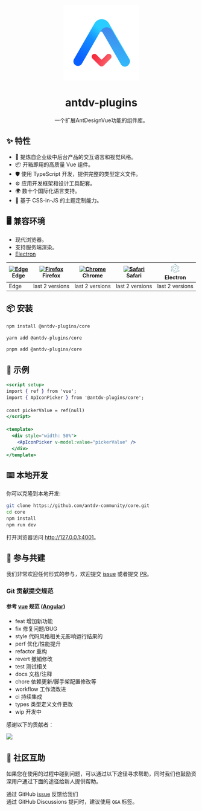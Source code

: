 <p align="center">
  <a href="https://ant.design">
    <img width="200" src="https://raw.githubusercontent.com/antdv-community/.github/d30d2a8816e98676d96fcde1d0084a819f67f698/profile/logo.svg">
  </a>
</p>

<h1 align="center">antdv-plugins</h1>

<div align="center">

一个扩展AntDesignVue功能的组件库。

</div>

## ✨ 特性

- 🌈 提炼自企业级中后台产品的交互语言和视觉风格。
- 📦 开箱即用的高质量 Vue 组件。
- 🛡 使用 TypeScript 开发，提供完整的类型定义文件。
- ⚙️ 应用开发框架和设计工具配套。
- 🌍 数十个国际化语言支持。
- 🎨 基于 CSS-in-JS 的主题定制能力。

## 🖥 兼容环境

- 现代浏览器。
- 支持服务端渲染。
- [Electron](https://www.electronjs.org/)

| [<img src="https://raw.githubusercontent.com/alrra/browser-logos/master/src/edge/edge_48x48.png" alt="Edge" width="24px" height="24px" />](http://godban.github.io/browsers-support-badges/)<br>Edge | [<img src="https://raw.githubusercontent.com/alrra/browser-logos/master/src/firefox/firefox_48x48.png" alt="Firefox" width="24px" height="24px" />](http://godban.github.io/browsers-support-badges/)<br>Firefox | [<img src="https://raw.githubusercontent.com/alrra/browser-logos/master/src/chrome/chrome_48x48.png" alt="Chrome" width="24px" height="24px" />](http://godban.github.io/browsers-support-badges/)<br>Chrome | [<img src="https://raw.githubusercontent.com/alrra/browser-logos/master/src/safari/safari_48x48.png" alt="Safari" width="24px" height="24px" />](http://godban.github.io/browsers-support-badges/)<br>Safari | [<img src="https://raw.githubusercontent.com/alrra/browser-logos/master/src/electron/electron_48x48.png" alt="Electron" width="24px" height="24px" />](http://godban.github.io/browsers-support-badges/)<br>Electron |
| --- | --- | --- | --- | --- |
| Edge | last 2 versions | last 2 versions | last 2 versions | last 2 versions |

## 📦 安装

```bash
npm install @antdv-plugins/core
```

```bash
yarn add @antdv-plugins/core
```

```bash
pnpm add @antdv-plugins/core
```

## 🔨 示例

```jsx
<script setup>
import { ref } from 'vue';
import { ApIconPicker } from '@antdv-plugins/core';

const pickerValue = ref(null)
</script>

<template>
  <div style="width: 50%">
    <ApIconPicker v-model:value="pickerValue" />
  </div>
</template>
```

## ⌨️ 本地开发

你可以克隆到本地开发:

```bash
git clone https://github.com/antdv-community/core.git
cd core
npm install
npm run dev
```

打开浏览器访问 <http://127.0.0.1:4001>。

## 🤝 参与共建
我们非常欢迎任何形式的参与，欢迎提交 [issue](https://github.com/antdv-community/core/issues) 或者提交 [PR](https://github.com/antdv-community/core/pulls)。

### Git 贡献提交规范

#### 参考 [vue](https://github.com/vuejs/vue/blob/dev/.github/COMMIT_CONVENTION.md) 规范 ([Angular](https://github.com/conventional-changelog/conventional-changelog/tree/master/packages/conventional-changelog-angular))

- feat 增加新功能
- fix 修复问题/BUG
- style 代码风格相关无影响运行结果的
- perf 优化/性能提升
- refactor 重构
- revert 撤销修改
- test 测试相关
- docs 文档/注释
- chore 依赖更新/脚手架配置修改等
- workflow 工作流改进
- ci 持续集成
- types 类型定义文件更改
- wip 开发中

感谢以下的贡献者：

<a href="https://github.com/antdv-community/core/graphs/contributors">
  <img src="https://contrib.rocks/image?repo=antdv-community/core&max=100&columns=15" />
</a>

## 👥 社区互助

如果您在使用的过程中碰到问题，可以通过以下途径寻求帮助，同时我们也鼓励资深用户通过下面的途径给新人提供帮助。

通过 GitHub [issue](https://github.com/antdv-community/core/issues) 反馈给我们  
通过 GitHub Discussions 提问时，建议使用 `Q&A` 标签。
